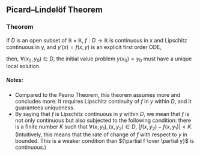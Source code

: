 ## Picard–Lindelöf Theorem

### Theorem

If $D$ is an open subset of ${\mathbb{R} \times \mathbb{R}}$, $f: D \rightarrow \mathbb{R}$ is continuous in x and Lipschitz continuous in y, and $y'(x) = f(x, y)$ is an explicit first order ODE,

then, $\forall (x_{0}, y_{0}) \in D$, the initial value problem $y(x_{0}) = y_{0}$ must have a unique local solution.

##### Notes:

* Compared to the Peano Theorem, this theorem assumes more and concludes more. It requires Lipschitz continuity of $f$ in $y$ within $D$, and it guarantees uniqueness.
* By saying that $f$ is Lipschitz continuous in $y$ within $D$, we mean that $f$ is not only continuous but also subjected to the following condition: there is a finite number $K$ such that $\forall (x, y_{1}),\,(x, y_{2}) \in D,\:|f(x,y_{2}) - f(x, y_{1})| < K$. (Intuitively, this means that the rate of change of $f$ with respect to $y$ in bounded. This is a weaker condition than ${\partial f \over \partial y}$ is continuous.)

